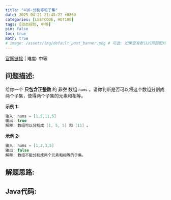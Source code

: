 ```yaml
---
title: "416-分割等和子集"
date: 2025-04-21 21:48:27 +0800
categories: [LEETCODE, HOT100]
tags: [动态规划, 中等]
pin: false
toc: true
math: true
# image: /assets/img/default_post_banner.png # 可选: 如果您有默认的顶部图片，取消注释并修改路径
---
```


[官网链接](https://leetcode.cn/problems/partition-equal-subset-sum/) \| 难度: 中等

## 问题描述: 

给你一个 **只包含正整数** 的 **非空** 数组 `nums` 。请你判断是否可以将这个数组分割成两个子集，使得两个子集的元素和相等。

**示例 1:**

```java
输入: nums = [1,5,11,5]
输出: true
解释: 数组可以分割成 [1, 5, 5] 和 [11] 。
```

**示例 2:**

```java
输入: nums = [1,2,3,5]
输出: false
解释: 数组不能分割成两个元素和相等的子集。
```

## 解题思路: 



## Java代码: 
